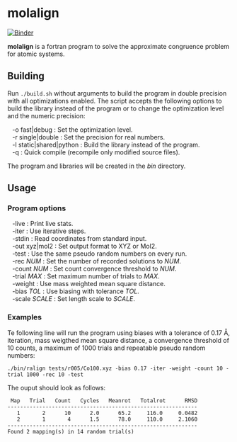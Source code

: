 molalign
========
[![Binder](https://mybinder.org/badge_logo.svg)](https://mybinder.org/v2/gh/qcuaeh/molalign.git/HEAD?labpath=tests)

**molalign** is a fortran program to solve the approximate congruence problem for atomic systems.

Building
--------

Run `./build.sh` without arguments to build the program in double precision with
all optimizations enabled. The script accepts the following options to build
the library instead of the program or to change the optimization level and the
numeric precision:

&ensp; -o fast|debug : Set the optimization level.  
&ensp; -r single|double : Set the precision for real numbers.  
&ensp; -l static|shared|python : Build the library instead of the program.  
&ensp; -q : Quick compile (recompile only modified source files).  

The program and libraries will be created in the *bin* directory.

Usage
-----

### Program options

&ensp; -live : Print live stats.  
&ensp; -iter : Use iterative steps.  
&ensp; -stdin : Read coordinates from standard input.  
&ensp; -out xyz|mol2 : Set output format to XYZ or Mol2.  
&ensp; -test : Use the same pseudo random numbers on every run.  
&ensp; -rec *NUM* : Set the number of recorded solutions to *NUM*.  
&ensp; -count *NUM* : Set count convergence threshold to *NUM*.  
&ensp; -trial *MAX* : Set maximum number of trials to *MAX*.  
&ensp; -weight : Use mass weighted mean square distance.  
&ensp; -bias *TOL* : Use biasing with tolerance *TOL*.  
&ensp; -scale *SCALE* : Set length scale to *SCALE*.  
 
### Examples

Te following line will run the program using biases with a tolerance of 0.17 Å,
iteration, mass weigthed mean square distance, a convergence threshold of 10 counts,
a maximum of 1000 trials and repeatable pseudo random numbers:

    ./bin/ralign tests/r005/Co100.xyz -bias 0.17 -iter -weight -count 10 -trial 1000 -rec 10 -test
    
The ouput should look as follows:

     Map   Trial   Count   Cycles   Meanrot   Totalrot      RMSD
    ------------------------------------------------------------
       1       2      10      2.0      65.2     116.0     0.0482
       2       1       4      1.5      78.0     110.0     2.1060
    ------------------------------------------------------------
    Found 2 mapping(s) in 14 random trial(s)
